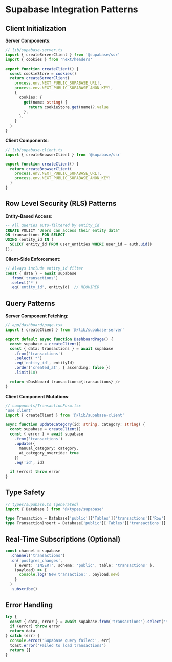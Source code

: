 # Supabase Integration Patterns

## Client Initialization

**Server Components**:
```typescript
// lib/supabase-server.ts
import { createServerClient } from '@supabase/ssr'
import { cookies } from 'next/headers'

export function createClient() {
  const cookieStore = cookies()
  return createServerClient(
    process.env.NEXT_PUBLIC_SUPABASE_URL!,
    process.env.NEXT_PUBLIC_SUPABASE_ANON_KEY!,
    {
      cookies: {
        get(name: string) {
          return cookieStore.get(name)?.value
        },
      },
    }
  )
}
```

**Client Components**:
```typescript
// lib/supabase-client.ts
import { createBrowserClient } from '@supabase/ssr'

export function createClient() {
  return createBrowserClient(
    process.env.NEXT_PUBLIC_SUPABASE_URL!,
    process.env.NEXT_PUBLIC_SUPABASE_ANON_KEY!
  )
}
```

## Row Level Security (RLS) Patterns

**Entity-Based Access**:
```sql
-- All queries auto-filtered by entity_id
CREATE POLICY "Users can access their entity data"
ON transactions FOR SELECT
USING (entity_id IN (
  SELECT entity_id FROM user_entities WHERE user_id = auth.uid()
));
```

**Client-Side Enforcement**:
```typescript
// Always include entity_id filter
const { data } = await supabase
  .from('transactions')
  .select('*')
  .eq('entity_id', entityId)  // REQUIRED
```

## Query Patterns

**Server Component Fetching**:
```typescript
// app/dashboard/page.tsx
import { createClient } from '@/lib/supabase-server'

export default async function DashboardPage() {
  const supabase = createClient()
  const { data: transactions } = await supabase
    .from('transactions')
    .select('*')
    .eq('entity_id', entityId)
    .order('created_at', { ascending: false })
    .limit(10)

  return <Dashboard transactions={transactions} />
}
```

**Client Component Mutations**:
```typescript
// components/TransactionForm.tsx
'use client'
import { createClient } from '@/lib/supabase-client'

async function updateCategory(id: string, category: string) {
  const supabase = createClient()
  const { error } = await supabase
    .from('transactions')
    .update({
      manual_category: category,
      ai_category_override: true
    })
    .eq('id', id)

  if (error) throw error
}
```

## Type Safety

```typescript
// types/supabase.ts (generated)
import { Database } from '@/types/supabase'

type Transaction = Database['public']['Tables']['transactions']['Row']
type TransactionInsert = Database['public']['Tables']['transactions']['Insert']
```

## Real-Time Subscriptions (Optional)

```typescript
const channel = supabase
  .channel('transactions')
  .on('postgres_changes',
    { event: 'INSERT', schema: 'public', table: 'transactions' },
    (payload) => {
      console.log('New transaction:', payload.new)
    }
  )
  .subscribe()
```

## Error Handling

```typescript
try {
  const { data, error } = await supabase.from('transactions').select('*')
  if (error) throw error
  return data
} catch (err) {
  console.error('Supabase query failed:', err)
  toast.error('Failed to load transactions')
  return []
}
```
